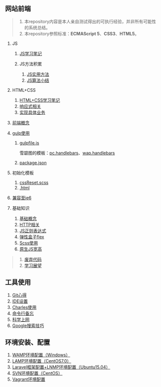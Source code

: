 ## 网站前端

>1. 本repository内容是本人亲自测试得出的可执行经验，并非所有可能性的系统总结。
>2. 本repository参照标准：**ECMAScript 5**、**CSS3**、**HTML5**。

1. JS

    1. [JS学习笔记](./网站前端/JS学习笔记/README.md)
    2. JS方法积累

        1. [JS实用方法](./网站前端/JS方法积累/实用方法/README.md)
        2. [JS算法小结](./网站前端/JS方法积累/算法小结/README.md)
2. HTML+CSS

    1. [HTML+CSS学习笔记](./网站前端/HTML+CSS学习笔记/README.md)
    2. [响应式相关](./网站前端/HTML+CSS学习笔记/响应式相关.md)
    3. [实现具体业务](./网站前端/HTML+CSS学习笔记/实现具体业务.md)
3. [前端概念](./网站前端/前端概念/README.md)
4. [gulp使用](./网站前端/gulp使用/README.md)

    1. [gulpfile.js](./网站前端/gulp使用/tools/gulpfile.js)

        雪碧图的模板：[pc.handlebars](./网站前端/gulp使用/tools/pc.handlebars)、[wap.handlebars](./网站前端/gulp使用/tools/wap.handlebars)
    2. [package.json](./网站前端/gulp使用/tools/package.json)
5. 初始化模板
        
    1. [cssReset.scss](./网站前端/初始化模板/cssReset.scss)
    2. [.html](./网站前端/初始化模板/html.html)
6. [兼容至ie6](./网站前端/兼容至ie6/README.md)
7. 基础知识

    1. [基础概念](./网站前端/前端概念/基础概念.md)
    2. [HTTP相关](./网站前端/HTTP相关/README.md)
    3. [JS正则表达式](./网站前端/JS正则表达式/README.md)
    4. [弹性盒子flex](./网站前端/HTML+CSS学习笔记/弹性盒子.md)
    5. [Scss使用](./网站前端/Scss使用/README.md)
    6. [原生JS宽高](./网站前端/JS学习笔记/原生JS宽高.md)
>1. [废弃代码](./网站前端/JS方法积累/废弃代码/README.md)
>2. [学习展望](./网站前端/前端概念/学习展望.md)

## 工具使用
1. [Git心得](./工具使用/Git心得/README.md)
2. [IDE设置](./工具使用/IDE设置/README.md)
3. [Charles使用](./工具使用/Charles使用/README.md)
4. [命令行备忘](./工具使用/命令行备忘/README.md)
5. [科学上网](./工具使用/科学上网/README.md)
6. [Google搜索技巧](./工具使用/Google搜索技巧/README.md)

## 环境安装、配置
1. [WAMP环境配置（Windows）](./环境安装、配置/WAMP环境配置（Windows）/README.md)
2. [LAMP环境配置（CentOS7.0）](./环境安装、配置/LAMP环境配置（CentOS7.0）/README.md)
3. [Laravel框架配置+LNMP环境配置（Ubuntu15.04）](./环境安装、配置/Laravel框架配置+LNMP环境配置（Ubuntu15.04）/README.md)
4. [SVN环境配置（CentOS）](./环境安装、配置/SVN环境配置（CentOS）/README.md)
5. [Vagrant环境配置](./环境安装、配置/Vagrant环境配置/README.md)